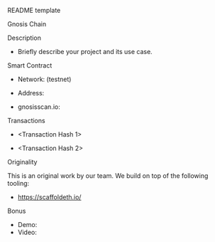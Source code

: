 README template

Gnosis Chain

Description

- Briefly describe your project and its use case.

Smart Contract

- Network: (testnet)

- Address: <Contract Address>

- gnosisscan.io: <Link>

Transactions

- <Transaction Hash 1>

- <Transaction Hash 2>

Originality

This is an original work by our team. We build on top of the following tooling:

- https://scaffoldeth.io/ 

Bonus

- Demo: <Link>
- Video: <Link>
